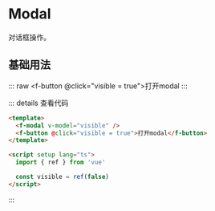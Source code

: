 # Modal

对话框操作。

## 基础用法

::: raw
<f-modal v-model="visible" />
<f-button @click="visible = true">打开modal</f-button>
:::

<script setup lang="ts">
import { ref } from 'vue'

const visible = ref(false)
</script>

::: details 查看代码

```html
<template>
  <f-modal v-model="visible" />
  <f-button @click="visible = true">打开modal</f-button>
</template>

<script setup lang="ts">
  import { ref } from 'vue'

  const visible = ref(false)
</script>
```

:::
